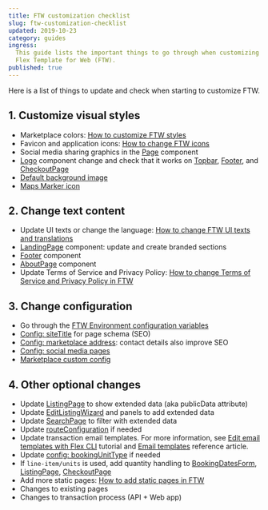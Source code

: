 ```yaml
---
title: FTW customization checklist
slug: ftw-customization-checklist
updated: 2019-10-23
category: guides
ingress:
  This guide lists the important things to go through when customizing
  Flex Template for Web (FTW).
published: true
---
```


Here is a list of things to update and check when starting to customize
FTW.

## 1. Customize visual styles

- Marketplace colors:
  [How to customize FTW styles](/guides/how-to-customize-ftw-styles/)
- Favicon and application icons:
  [How to change FTW icons](/guides/how-to-change-ftw-icons/)
- Social media sharing graphics in the
  [Page](https://github.com/sharetribe/flex-template-web/blob/master/src/components/Page/Page.js)
  component
- [Logo](https://github.com/sharetribe/flex-template-web/blob/master/src/components/Logo/Logo.js)
  component change and check that it works on
  [Topbar](https://github.com/sharetribe/flex-template-web/tree/master/src/components/TopbarDesktop),
  [Footer](https://github.com/sharetribe/flex-template-web/tree/master/src/components/Footer),
  and
  [CheckoutPage](https://github.com/sharetribe/flex-template-web/blob/master/src/containers/CheckoutPage/CheckoutPage.js)
- [Default background image](https://github.com/sharetribe/flex-template-web/blob/master/src/assets/background-1440.jpg)
- [Maps Marker icon](https://github.com/sharetribe/flex-template-web/blob/master/public/static/icons/map-marker-32x32.png)

## 2. Change text content

- Update UI texts or change the language:
  [How to change FTW UI texts and translations](/guides/how-to-change-ftw-ui-texts-and-translations/)
- [LandingPage](https://github.com/sharetribe/flex-template-web/blob/master/src/containers/LandingPage/LandingPage.js)
  component: update and create branded sections
- [Footer](https://github.com/sharetribe/flex-template-web/blob/master/src/components/Footer/Footer.js)
  component
- [AboutPage](https://github.com/sharetribe/flex-template-web/blob/master/src/containers/AboutPage/AboutPage.js)
  component
- Update Terms of Service and Privacy Policy:
  [How to change Terms of Service and Privacy Policy in FTW](/guides/how-to-change-tos-and-privacy-policy-in-ftw/)

## 3. Change configuration

- Go through the
  [FTW Environment configuration variables](/references/ftw-env/)
- [Config: siteTitle](https://github.com/sharetribe/flex-template-web/blob/master/src/config.js)
  for page schema (SEO)
- [Config: marketplace address](https://github.com/sharetribe/flex-template-web/blob/master/src/config.js):
  contact details also improve SEO
- [Config: social media pages](https://github.com/sharetribe/flex-template-web/blob/master/src/config.js)
- [Marketplace custom config](https://github.com/sharetribe/flex-template-web/blob/master/src/marketplace-custom-config.js)

## 4. Other optional changes

- Update
  [ListingPage](https://github.com/sharetribe/flex-template-web/blob/master/src/containers/ListingPage/ListingPage.js)
  to show extended data (aka publicData attribute)
- Update
  [EditListingWizard](https://github.com/sharetribe/flex-template-web/blob/master/src/components/EditListingWizard/EditListingWizard.js)
  and panels to add extended data
- Update
  [SearchPage](https://github.com/sharetribe/flex-template-web/blob/master/src/containers/SearchPage/SearchPage.js)
  to filter with extended data
- Update
  [routeConfiguration](https://github.com/sharetribe/flex-template-web/blob/master/src/routeConfiguration.js)
  if needed
- Update transaction email templates. For more information, see [Edit email templates with Flex CLI](/tutorials/edit-email-templates-with-flex-cli/) tutorial and [Email templates](/references/email-templates/) reference article.
- Update
  [config: bookingUnitType](https://github.com/sharetribe/flex-template-web/blob/master/src/config.js)
  if needed
- If `line-item/units` is used, add quantity handling to
  [BookingDatesForm](https://github.com/sharetribe/flex-template-web/blob/master/src/forms/BookingDatesForm/BookingDatesForm.js),
  [ListingPage](https://github.com/sharetribe/flex-template-web/blob/master/src/containers/ListingPage/ListingPage.js),
  [CheckoutPage](https://github.com/sharetribe/flex-template-web/blob/master/src/containers/CheckoutPage/CheckoutPage.js)
- Add more static pages:
  [How to add static pages in FTW](/guides/how-to-add-static-pages-in-ftw/)
- Changes to existing pages
- Changes to transaction process (API + Web app)
